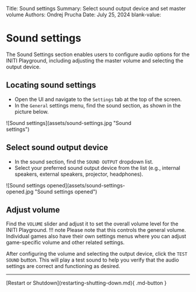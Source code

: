 Title:   Sound settings
Summary: Select sound output device and set master volume
Authors: Ondrej Prucha
Date:    July 25, 2024
blank-value:

# Sound settings

The Sound Settings section enables users to configure audio options for the INITI Playground, including adjusting the master volume and selecting the output device.

## Locating sound settings

- Open the UI and navigate to the `Settings` tab at the top of the screen.
- In the `General` settings menu, find the sound section, as shown in the picture below.

<div style='width: 70%' class="center" markdown>
![Sound settings](assets/sound-settings.jpg "Sound settings")
</div>


## Select sound output device

- In the sound section, find the `SOUND OUTPUT` dropdown list.
- Select your preferred sound output device from the list (e.g., internal speakers, external speakers, projector, headphones).

<div style='width: 70%' class="center" markdown>
![Sound settings opened](assets/sound-settings-opened.jpg "Sound settings opened")
</div>

## Adjust volume

Find the `VOLUME` slider and adjust it to set the overall volume level for the INITI Playground. 
!!! note
    Please note that this controls the general volume. Individual games also have their own settings menus where you can adjust game-specific volume and other related settings.


After configuring the volume and selecting the output device, click the `TEST SOUND` button. This will play a test sound to help you verify that the audio settings are correct and functioning as desired. 



----


<div class="center" markdown>
[Restart or Shutdown](restarting-shutting-down.md){ .md-button }
</div>

<br />